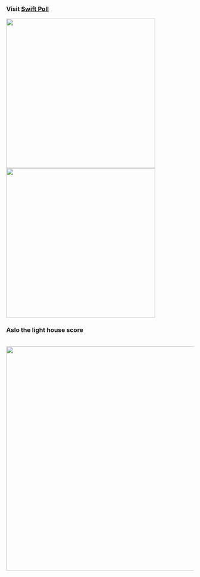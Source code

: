 

### Visit [Swift Poll](https://swift-poll-app.vercel.app/)

<p>
<img src="https://user-images.githubusercontent.com/66271273/209697737-191f34f3-f914-48b9-8afc-8aaf513bd7f0.png" width="400">
<img src="https://user-images.githubusercontent.com/66271273/209697923-169b1c99-fb9c-4af1-88e0-09fade0400a5.png" width="400">
</p>

### Aslo the light house score
<br/>
<img src="https://user-images.githubusercontent.com/66271273/209697664-682a385a-e9c6-427c-ad79-6a83c86f07f9.png" width="600">


